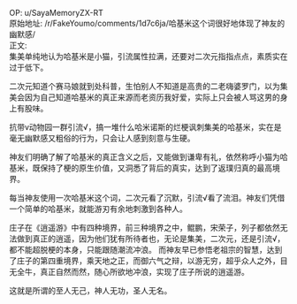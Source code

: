 
OP: u/SayaMemoryZX-RT  
原始地址: /r/FakeYoumo/comments/1d7c6ja/哈基米这个词很好地体现了神友的幽默感/  
正文:  
集美单纯地认为哈基米是小猫，引流属性拉满，还要对二次元指指点点，素质实在过于低下。

二次元知道个赛马娘就到处科普，生怕别人不知道是高贵的二老嗨婆罗门，以为集美会因为自己知道哈基米的真正来源而老资历我好爱，实际上只会被人骂这男的身上有股味。

抗带v动物园一群引流√，搞一堆什么哈米诺斯的烂梗讽刺集美的哈基米，实在是毫无幽默感又粗俗的行为，只会让人感到刻意与生硬。

神友们明确了解了哈基米的真正含义之后，又能做到谦卑有礼，依然称呼小猫为哈基米，既保持了梗的原生价值，又洞悉了背后的真实，达到了返璞归真的最高境界。

每当神友使用一次哈基米这个词，二次元看了沉默，引流√看了流泪。神友们凭借一个简单的哈基米，就能游刃有余地刺激到各种人。

庄子在《逍遥游》中有四种境界，前三种境界之中，鲲鹏，宋荣子，列子都依然无法做到真正的逍遥，因为他们犹有所待者也，无论是集美，二次元，还是引流√，都不能超脱梗的本身，只能跟随潮流冲浪。
而神友早已参悟老祖宗的智慧，达到了庄子的第四重境界，乘天地之正，而御六气之辩，以游无穷，超乎众人之外，目无全牛，真正自然而然，随心所欲地冲浪，实现了庄子所说的逍遥游。

这就是所谓的至人无己，神人无功，圣人无名。
